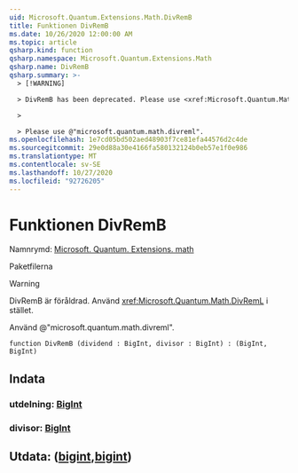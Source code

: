 ```yaml
---
uid: Microsoft.Quantum.Extensions.Math.DivRemB
title: Funktionen DivRemB
ms.date: 10/26/2020 12:00:00 AM
ms.topic: article
qsharp.kind: function
qsharp.namespace: Microsoft.Quantum.Extensions.Math
qsharp.name: DivRemB
qsharp.summary: >-
  > [!WARNING]

  > DivRemB has been deprecated. Please use <xref:Microsoft.Quantum.Math.DivRemL> instead.

  >

  > Please use @"microsoft.quantum.math.divreml".
ms.openlocfilehash: 1e7cd05bd502aed48903f7ce81efa44576d2c4de
ms.sourcegitcommit: 29e0d88a30e4166fa580132124b0eb57e1f0e986
ms.translationtype: MT
ms.contentlocale: sv-SE
ms.lasthandoff: 10/27/2020
ms.locfileid: "92726205"
---
```

# <a name="divremb-function"></a>Funktionen DivRemB

Namnrymd: [Microsoft. Quantum. Extensions. math](xref:Microsoft.Quantum.Extensions.Math)

Paketfilerna [](https://nuget.org/packages/)


> [!WARNING]
> DivRemB är föråldrad. Använd <xref:Microsoft.Quantum.Math.DivRemL> i stället.
>
> Använd @"microsoft.quantum.math.divreml".



```qsharp
function DivRemB (dividend : BigInt, divisor : BigInt) : (BigInt, BigInt)
```


## <a name="input"></a>Indata

### <a name="dividend--bigint"></a>utdelning: [BigInt](xref:microsoft.quantum.lang-ref.bigint)




### <a name="divisor--bigint"></a>divisor: [BigInt](xref:microsoft.quantum.lang-ref.bigint)





## <a name="output--bigintbigint"></a>Utdata: ([bigint](xref:microsoft.quantum.lang-ref.bigint),[bigint](xref:microsoft.quantum.lang-ref.bigint))

